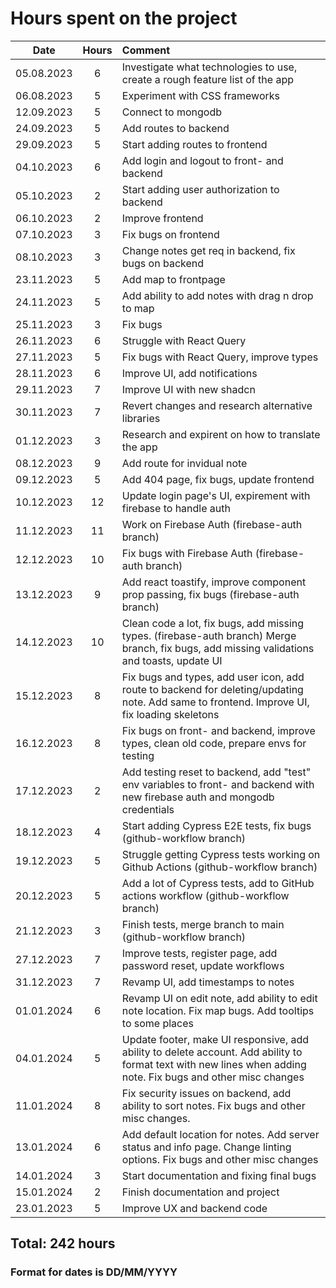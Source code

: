 <h1>Hours spent on the project</h1>
  
| Date | Hours | Comment |
|:--:|:--:|:--|	
|05.08.2023|6|Investigate what technologies to use, create a rough feature list of the app|
|06.08.2023|5|Experiment with CSS frameworks|
|12.09.2023|5|Connect to mongodb|
|24.09.2023|5|Add routes to backend|
|29.09.2023|5|Start adding routes to frontend|
|04.10.2023|6|Add login and logout to front- and backend|
|05.10.2023|2|Start adding user authorization to backend|
|06.10.2023|2|Improve frontend|
|07.10.2023|3|Fix bugs on frontend|
|08.10.2023|3|Change notes get req in backend, fix bugs on backend|
|23.11.2023|5|Add map to frontpage|
|24.11.2023|5|Add ability to add notes with drag n drop to map|
|25.11.2023|3|Fix bugs|
|26.11.2023|6|Struggle with React Query|
|27.11.2023|5|Fix bugs with React Query, improve types|
|28.11.2023|6|Improve UI, add notifications|
|29.11.2023|7|Improve UI with new shadcn|
|30.11.2023|7|Revert changes and research alternative libraries|
|01.12.2023|3|Research and expirent on how to translate the app|
|08.12.2023|9|Add route for invidual note|
|09.12.2023|5|Add 404 page, fix bugs, update frontend|
|10.12.2023|12|Update login page's UI, expirement with firebase to handle auth|
|11.12.2023|11|Work on Firebase Auth (firebase-auth branch)|
|12.12.2023|10|Fix bugs with Firebase Auth (firebase-auth branch)|
|13.12.2023|9|Add react toastify, improve component prop passing, fix bugs (firebase-auth branch)|
|14.12.2023|10|Clean code a lot, fix bugs, add missing types. (firebase-auth branch) Merge branch, fix bugs, add missing validations and toasts, update UI|
|15.12.2023|8|Fix bugs and types, add user icon, add route to backend for deleting/updating note. Add same to frontend. Improve UI, fix loading skeletons|
|16.12.2023|8|Fix bugs on front- and backend, improve types, clean old code, prepare envs for testing|
|17.12.2023|2|Add testing reset to backend, add "test" env variables to front- and backend with new firebase auth and mongodb credentials|
|18.12.2023|4|Start adding Cypress E2E tests, fix bugs (github-workflow branch)|
|19.12.2023|5|Struggle getting Cypress tests working on Github Actions (github-workflow branch)|
|20.12.2023|5|Add a lot of Cypress tests, add to GitHub actions workflow (github-workflow branch)|
|21.12.2023|3|Finish tests, merge branch to main (github-workflow branch)|
|27.12.2023|7|Improve tests, register page, add password reset, update workflows|
|31.12.2023|7|Revamp UI, add timestamps to notes|
|01.01.2024|6|Revamp UI on edit note, add ability to edit note location. Fix map bugs. Add tooltips to some places|
|04.01.2024|5|Update footer, make UI responsive, add ability to delete account. Add ability to format text with new lines when adding note. Fix bugs and other misc changes|
|11.01.2024|8|Fix security issues on backend, add ability to sort notes. Fix bugs and other misc changes.|
|13.01.2024|6|Add default location for notes. Add server status and info page. Change linting options. Fix bugs and other misc changes|
|14.01.2024|3|Start documentation and fixing final bugs|
|15.01.2024|2|Finish documentation and project|
|23.01.2023|5|Improve UX and backend code|

<h2>Total: 242 hours</h2>

<h3>Format for dates is DD/MM/YYYY</h3>
